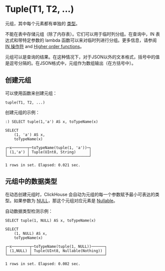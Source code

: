 <a name="data_type-tuple"></a>

# Tuple(T1, T2, ...)

元组，其中每个元素都有单独的 [类型](index.md#data_types)。

不能在表中存储元组（除了内存表）。它们可以用于临时列分组。在查询中，IN 表达式和带特定参数的 lambda 函数可以来对临时列进行分组。更多信息，请参阅 [IN 操作符](../query_language/select.md) and [Higher order functions](../query_language/functions/higher_order_functions.md#higher_order_functions)。

元组可以是查询的结果。在这种情况下，对于JSON以外的文本格式，括号中的值是逗号分隔的。在JSON格式中，元组作为数组输出（在方括号中）。

## 创建元组

可以使用函数来创建元组：

```
tuple(T1, T2, ...)
```

创建元组的示例：

```
:) SELECT tuple(1,'a') AS x, toTypeName(x)

SELECT
    (1, 'a') AS x,
    toTypeName(x)

┌─x───────┬─toTypeName(tuple(1, 'a'))─┐
│ (1,'a') │ Tuple(UInt8, String)      │
└─────────┴───────────────────────────┘

1 rows in set. Elapsed: 0.021 sec.
```

## 元组中的数据类型

在动态创建元组时，ClickHouse 会自动为元组的每一个参数赋予最小可表达的类型。如果参数为 [NULL](../query_language/syntax.md#null-literal)，那这个元组对应元素是 [Nullable](nullable.md)。

自动数据类型检测示例：

```
SELECT tuple(1, NULL) AS x, toTypeName(x)

SELECT
    (1, NULL) AS x,
    toTypeName(x)

┌─x────────┬─toTypeName(tuple(1, NULL))──────┐
│ (1,NULL) │ Tuple(UInt8, Nullable(Nothing)) │
└──────────┴─────────────────────────────────┘

1 rows in set. Elapsed: 0.002 sec.
```
